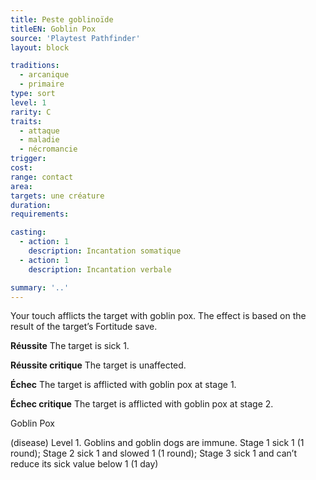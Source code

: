 ```yaml
---
title: Peste goblinoïde
titleEN: Goblin Pox
source: 'Playtest Pathfinder'
layout: block

traditions:
  - arcanique
  - primaire
type: sort
level: 1
rarity: C
traits:
  - attaque
  - maladie
  - nécromancie
trigger: 
cost: 
range: contact
area: 
targets: une créature
duration: 
requirements: 

casting:
  - action: 1
    description: Incantation somatique
  - action: 1
    description: Incantation verbale

summary: '..'
---
```

Your touch afflicts the target with goblin pox. The effect is based on the result of the target’s Fortitude save.

**Réussite** The target is sick 1.

**Réussite critique** The target is unaffected.

**Échec** The target is afflicted with goblin pox at stage 1.

**Échec critique** The target is afflicted with goblin pox at stage 2.

Goblin Pox

(disease) Level 1. Goblins and goblin dogs are immune. Stage 1 sick 1 (1 round); Stage 2 sick 1 and slowed 1 (1 round); Stage 3 sick 1 and can’t reduce its sick value below 1 (1 day)